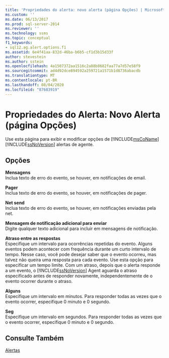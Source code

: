 ```yaml
---
title: 'Propriedades do alerta: novo alerta (página Opções) | Microsoft Docs'
ms.custom: ''
ms.date: 06/13/2017
ms.prod: sql-server-2014
ms.reviewer: ''
ms.technology: ssms
ms.topic: conceptual
f1_keywords:
- sql12.ag.alert.options.f1
ms.assetid: 6e4f41aa-832d-46ba-b6b5-cf1d3b15d33f
author: stevestein
ms.author: sstein
ms.openlocfilehash: 4a1507372aa1516c2a88b8682faa77a7d57e58f9
ms.sourcegitcommit: ad4d92dce894592a259721a1571b1d8736abacdb
ms.translationtype: MT
ms.contentlocale: pt-BR
ms.lasthandoff: 08/04/2020
ms.locfileid: "87683919"
---
```

# <a name="alert-properties-new-alert-options-page"></a>Propriedades do Alerta: Novo Alerta (página Opções)
  Use esta página para exibir e modificar opções de [!INCLUDE[msCoName](../../includes/msconame-md.md)] [!INCLUDE[ssNoVersion](../../includes/ssnoversion-md.md)] alertas de agente.  
  
## <a name="options"></a>Opções  
 **Mensagens**  
 Inclua texto de erro do evento, se houver, em notificações de email.  
  
 **Pager**  
 Inclua texto de erro do evento, se houver, em notificações de pager.  
  
 **Net send**  
 Inclua texto de erro do evento, se houver, em notificações enviadas pela net.  
  
 **Mensagem de notificação adicional para enviar**  
 Digite qualquer texto adicional para incluir em mensagens de notificação.  
  
 **Atraso entre as respostas**  
 Especifique um intervalo para ocorrências repetidas do evento. Alguns eventos podem acontecer com frequência durante um curto intervalo de tempo. Nesse caso, você pode desejar saber que o evento ocorreu, mas talvez não queira uma resposta para cada evento. Use esta opção para especificar um tempo limite. Com um atraso, depois que o alerta responde a um evento, o [!INCLUDE[ssNoVersion](../../includes/ssnoversion-md.md)] Agent aguarda o atraso especificado antes de responder novamente, independentemente de o evento ocorrer durante o atraso.  
  
 **Alguns**  
 Especifique um intervalo em minutos. Para responder todas as vezes que o evento ocorrer, especifique 0 minuto e 0 segundo.  
  
 **Seg**  
 Especifique um intervalo em segundos. Para responder todas as vezes que o evento ocorrer, especifique 0 minuto e 0 segundo.  
  
## <a name="see-also"></a>Consulte Também  
 [Alertas](alerts.md)  
  
  
